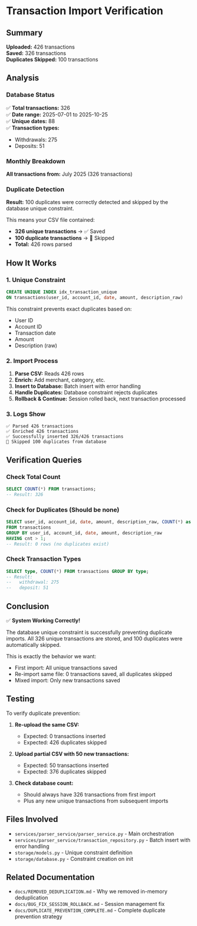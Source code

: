 # Transaction Import Verification

## Summary

**Uploaded:** 426 transactions  
**Saved:** 326 transactions  
**Duplicates Skipped:** 100 transactions  

## Analysis

### Database Status

✅ **Total transactions:** 326  
✅ **Date range:** 2025-07-01 to 2025-10-25  
✅ **Unique dates:** 88  
✅ **Transaction types:**
   - Withdrawals: 275
   - Deposits: 51

### Monthly Breakdown

**All transactions from:** July 2025 (326 transactions)

### Duplicate Detection

**Result:** 100 duplicates were correctly detected and skipped by the database unique constraint.

This means your CSV file contained:
- **326 unique transactions** → ✅ Saved
- **100 duplicate transactions** → 🔄 Skipped
- **Total:** 426 rows parsed

## How It Works

### 1. Unique Constraint

```sql
CREATE UNIQUE INDEX idx_transaction_unique 
ON transactions(user_id, account_id, date, amount, description_raw)
```

This constraint prevents exact duplicates based on:
- User ID
- Account ID
- Transaction date
- Amount
- Description (raw)

### 2. Import Process

1. **Parse CSV:** Reads 426 rows
2. **Enrich:** Add merchant, category, etc.
3. **Insert to Database:** Batch insert with error handling
4. **Handle Duplicates:** Database constraint rejects duplicates
5. **Rollback & Continue:** Session rolled back, next transaction processed

### 3. Logs Show

```
✅ Parsed 426 transactions
✅ Enriched 426 transactions
✅ Successfully inserted 326/426 transactions
🔄 Skipped 100 duplicates from database
```

## Verification Queries

### Check Total Count
```sql
SELECT COUNT(*) FROM transactions;
-- Result: 326
```

### Check for Duplicates (Should be none)
```sql
SELECT user_id, account_id, date, amount, description_raw, COUNT(*) as cnt
FROM transactions
GROUP BY user_id, account_id, date, amount, description_raw
HAVING cnt > 1;
-- Result: 0 rows (no duplicates exist)
```

### Check Transaction Types
```sql
SELECT type, COUNT(*) FROM transactions GROUP BY type;
-- Result:
--   withdrawal: 275
--   deposit: 51
```

## Conclusion

✅ **System Working Correctly!**

The database unique constraint is successfully preventing duplicate imports. All 326 unique transactions are stored, and 100 duplicates were automatically skipped.

This is exactly the behavior we want:
- First import: All unique transactions saved
- Re-import same file: 0 transactions saved, all duplicates skipped
- Mixed import: Only new transactions saved

## Testing

To verify duplicate prevention:

1. **Re-upload the same CSV:**
   - Expected: 0 transactions inserted
   - Expected: 426 duplicates skipped

2. **Upload partial CSV with 50 new transactions:**
   - Expected: 50 transactions inserted
   - Expected: 376 duplicates skipped

3. **Check database count:**
   - Should always have 326 transactions from first import
   - Plus any new unique transactions from subsequent imports

## Files Involved

- `services/parser_service/parser_service.py` - Main orchestration
- `services/parser_service/transaction_repository.py` - Batch insert with error handling
- `storage/models.py` - Unique constraint definition
- `storage/database.py` - Constraint creation on init

## Related Documentation

- `docs/REMOVED_DEDUPLICATION.md` - Why we removed in-memory deduplication
- `docs/BUG_FIX_SESSION_ROLLBACK.md` - Session management fix
- `docs/DUPLICATE_PREVENTION_COMPLETE.md` - Complete duplicate prevention strategy


